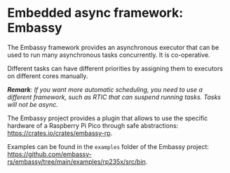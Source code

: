 
# Embedded async framework: Embassy

The Embassy framework provides an asynchronous executor that can be used to run many asynchronous tasks concurrently. It is co-operative.

Different tasks can have different priorities by assigning them to executors on different cores manually.

_**Remark**: If you want more automatic scheduling, you need to use a different framework, such as RTIC that can suspend running tasks. Tasks will not be async._

The Embassy project provides a plugin that allows to use the specific hardware of a Raspberry Pi Pico through safe abstractions: <https://crates.io/crates/embassy-rp>.

Examples can be found in the `examples` folder of the Embassy project: <https://github.com/embassy-rs/embassy/tree/main/examples/rp235x/src/bin>.
